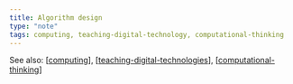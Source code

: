 ```yaml
---
title: Algorithm design
type: "note"
tags: computing, teaching-digital-technology, computational-thinking
---
```


See also: [[computing]], [[teaching-digital-technologies]], [[computational-thinking]]

[//begin]: # "Autogenerated link references for markdown compatibility"
[computing]: computing "Computing"
[teaching-digital-technologies]: ../Teaching/Digital_Technologies/teaching-digital-technologies "Teaching Digital Technologies"
[computational-thinking]: computational-thinking "Computational thinking"
[//end]: # "Autogenerated link references"
